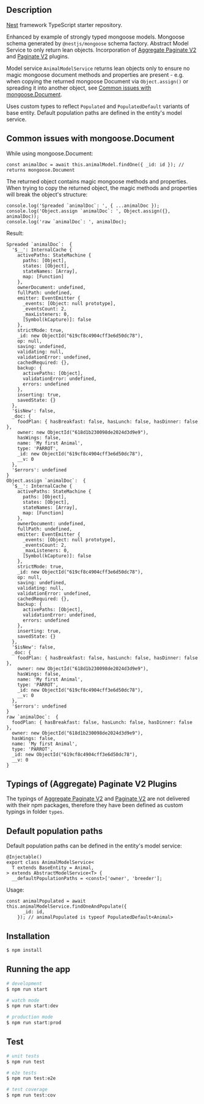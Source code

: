 ## Description

[Nest](https://github.com/nestjs/nest) framework TypeScript starter repository.

Enhanced by example of strongly typed mongoose models. Mongoose schema generated by `@nestjs/mongoose` schema factory. Abstract Model Service to only return lean objects. Incorporation of [Aggregate Paginate V2](https://github.com/aravindnc/mongoose-aggregate-paginate-v2) and [Paginate V2](https://github.com/aravindnc/mongoose-paginate-v2) plugins.

Model service `AnimalModelService` returns lean objects only to ensure no magic mongoose document methods and properties are present - e.g. when copying the returned mongoose Document via `Object.assign()` or spreading it into another object, see [Common issues with mongoose.Document](#common-issues-with-mongoosedocument).

Uses custom types to reflect `Populated` and `PopulatedDefault` variants of base entity. Default population paths are defined in the entity's model service.

## Common issues with mongoose.Document

While using mongoose.Document:

```
const animalDoc = await this.animalModel.findOne({ _id: id }); // returns mongoose.Document
```

The returned object contains magic mongoose methods and properties. When trying to copy the returned object, the magic methods and properties will break the object's structure:

```
console.log('Spreaded `animalDoc`: ', { ...animalDoc });
console.log('Object.assign `animalDoc`: ', Object.assign({}, animalDoc));
console.log('raw `animalDoc`: ', animalDoc);
```

Result:

```
Spreaded `animalDoc`:  {
  '$__': InternalCache {
    activePaths: StateMachine {
      paths: [Object],
      states: [Object],
      stateNames: [Array],
      map: [Function]
    },
    ownerDocument: undefined,
    fullPath: undefined,
    emitter: EventEmitter {
      _events: [Object: null prototype],
      _eventsCount: 2,
      _maxListeners: 0,
      [Symbol(kCapture)]: false
    },
    strictMode: true,
    _id: new ObjectId("619cf8c4904cff3e6d50dc78"),
    op: null,
    saving: undefined,
    validating: null,
    validationError: undefined,
    cachedRequired: {},
    backup: {
      activePaths: [Object],
      validationError: undefined,
      errors: undefined
    },
    inserting: true,
    savedState: {}
  },
  '$isNew': false,
  _doc: {
    foodPlan: { hasBreakfast: false, hasLunch: false, hasDinner: false },
    owner: new ObjectId("618d1b230098de2024d3d9e9"),
    hasWings: false,
    name: 'My first Animal',
    type: 'PARROT',
    _id: new ObjectId("619cf8c4904cff3e6d50dc78"),
    __v: 0
  },
  '$errors': undefined
}
Object.assign `animalDoc`:  {
  '$__': InternalCache {
    activePaths: StateMachine {
      paths: [Object],
      states: [Object],
      stateNames: [Array],
      map: [Function]
    },
    ownerDocument: undefined,
    fullPath: undefined,
    emitter: EventEmitter {
      _events: [Object: null prototype],
      _eventsCount: 2,
      _maxListeners: 0,
      [Symbol(kCapture)]: false
    },
    strictMode: true,
    _id: new ObjectId("619cf8c4904cff3e6d50dc78"),
    op: null,
    saving: undefined,
    validating: null,
    validationError: undefined,
    cachedRequired: {},
    backup: {
      activePaths: [Object],
      validationError: undefined,
      errors: undefined
    },
    inserting: true,
    savedState: {}
  },
  '$isNew': false,
  _doc: {
    foodPlan: { hasBreakfast: false, hasLunch: false, hasDinner: false },
    owner: new ObjectId("618d1b230098de2024d3d9e9"),
    hasWings: false,
    name: 'My first Animal',
    type: 'PARROT',
    _id: new ObjectId("619cf8c4904cff3e6d50dc78"),
    __v: 0
  },
  '$errors': undefined
}
raw `animalDoc`:  {
  foodPlan: { hasBreakfast: false, hasLunch: false, hasDinner: false },
  owner: new ObjectId("618d1b230098de2024d3d9e9"),
  hasWings: false,
  name: 'My first Animal',
  type: 'PARROT',
  _id: new ObjectId("619cf8c4904cff3e6d50dc78"),
  __v: 0
}
```

## Typings of (Aggregate) Paginate V2 Plugins

The typings of [Aggregate Paginate V2](https://github.com/aravindnc/mongoose-aggregate-paginate-v2) and [Paginate V2](https://github.com/aravindnc/mongoose-paginate-v2) are not delivered with their npm packages, therefore they have been defined as custom typings in folder `types`.

## Default population paths

Default population paths can be defined in the entity's model service:

```
@Injectable()
export class AnimalModelService<
  T extends BaseEntity = Animal,
> extends AbstractModelService<T> {
  __defaultPopulationPaths = <const>['owner', 'breeder'];
```

Usage:

```
const animalPopulated = await this.animalModelService.findOneAndPopulate({
      _id: id,
    }); // animalPopulated is typeof PopulatedDefault<Animal>
```

## Installation

```bash
$ npm install
```

## Running the app

```bash
# development
$ npm run start

# watch mode
$ npm run start:dev

# production mode
$ npm run start:prod
```

## Test

```bash
# unit tests
$ npm run test

# e2e tests
$ npm run test:e2e

# test coverage
$ npm run test:cov
```
